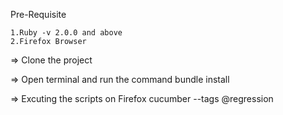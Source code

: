 Pre-Requisite

    1.Ruby -v 2.0.0 and above
    2.Firefox Browser

=> Clone the project

=> Open terminal and run the command
        bundle install

=> Excuting the scripts on Firefox
         cucumber --tags @regression

      
